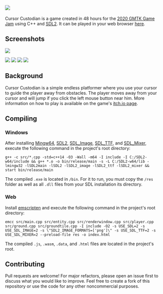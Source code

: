# ![](https://img.itch.zone/aW1nLzM4NzgxODgucG5n/original/riTMp5.png)

Cursor Custodian is a game created in 48 hours for the [2020 GMTK Game Jam](https://itch.io/jam/gmtk-2020) using C++ and [SDL2](https://www.libsdl.org/). It can be played in your web browser [here](https://polymars.itch.io/cursor-custodian).
## Screenshots
![](https://img.itch.zone/aW1hZ2UvNzAwMzMzLzM4NzgxNjkuZ2lm/347x500/fqtnfO.gif) 

![](https://img.itch.zone/aW1hZ2UvNzAwMzMzLzM4NjIyOTgucG5n/347x500/9sZ24Q.png) ![](https://img.itch.zone/aW1hZ2UvNzAwMzMzLzM4NjIyOTkucG5n/347x500/qe2Eg7.png) ![](https://img.itch.zone/aW1hZ2UvNzAwMzMzLzM4NjIzMjAucG5n/347x500/yZPiM2.png) ![](https://img.itch.zone/aW1hZ2UvNzAwMzMzLzM4NjIzMjIucG5n/347x500/c6hUSn.png)


## Background
Cursor Custodian is a simple endless platformer where you use your cursor to guide the player away from obstacles. The player moves away from your cursor and will jump if you click the left mouse button near him. More information on how to play is available on the game's [itch.io page](https://polymars.itch.io/cursor-custodian).

## Compiling
### Windows
After installing [Mingw64](https://sourceforge.net/projects/mingw-w64/files/Toolchains%20targetting%20Win64/Personal%20Builds/mingw-builds/8.1.0/threads-win32/seh/x86_64-8.1.0-release-win32-seh-rt_v6-rev0.7z/download), [SDL2](https://www.libsdl.org/download-2.0.php), [SDL_Image](https://www.libsdl.org/projects/SDL_image/), [SDL_TTF](https://www.libsdl.org/projects/SDL_ttf/), and [SDL_Mixer](https://www.libsdl.org/projects/SDL_mixer/), execute the following command in the project's root directory:
```
g++ -c src/*.cpp -std=c++14 -O3 -Wall -m64 -I include -I C:/SDL2-w64/include && g++ *.o -o bin/release/main -s -L C:/SDL2-w64/lib -lmingw32 -lSDL2main -lSDL2 -lSDL2_image -lSDL2_ttf -lSDL2_mixer && start bin/release/main
```
The compiled ``.exe`` is located in ``/bin``. For it to run, you must copy the ``/res`` folder as well as all ``.dll`` files from your SDL installation its directory.
### Web
Install [emscripten](https://emscripten.org/docs/getting_started/downloads.html) and execute the following command in the project's root directory:
```
emcc src/main.cpp src/entity.cpp src/renderwindow.cpp src/player.cpp src/ground.cpp src/groundtile.cpp -I include -O2 -s USE_SDL=2 -s USE_SDL_IMAGE=2 -s \"SDL2_IMAGE_FORMATS=['png']\" -s USE_SDL_TTF=2 -s USE_SDL_MIXER=2 --preload-file res -o index.html
```
The compiled ``.js``, ``.wasm``, ``.data``, and ``.html`` files are located in the project's root.


## Contributing
Pull requests are welcome! For major refactors, please open an issue first to discuss what you would like to improve. Feel free to create a fork of this repository or use the code for any other noncommercial purposes.
